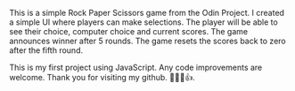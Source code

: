 This is a simple Rock Paper Scissors game from the Odin Project.
I created a simple UI where players can make selections. 
The player will be able to see their choice, computer choice and current scores.
The game announces winner after 5 rounds.
The game resets the scores back to zero after the fifth round.

This is my first project using JavaScript. Any code improvements are welcome. 
Thank you for visiting my github. 🧑🏿‍💻👍.

